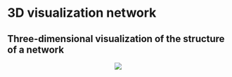 # 3D visualization network
## Three-dimensional visualization of the structure of a network


<p align="center">
 <img src="http://pythonfigure.gigfa.com/" >
 </p>
